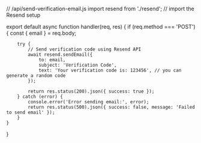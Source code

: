 // /api/send-verification-email.js
import resend from './resend'; // import the Resend setup

export default async function handler(req, res) {
    if (req.method === 'POST') {
        const { email } = req.body;

        try {
            // Send verification code using Resend API
            await resend.sendEmail({
                to: email,
                subject: 'Verification Code',
                text: 'Your verification code is: 123456', // you can generate a random code
            });

            return res.status(200).json({ success: true });
        } catch (error) {
            console.error('Error sending email:', error);
            return res.status(500).json({ success: false, message: 'Failed to send email' });
        }
    }
}
